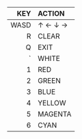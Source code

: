 |  KEY | ACTION  |
|-----:|:--------|
| WASD | ↑ ← ↓ → |
|    R | CLEAR   |
|    Q | EXIT    |
|    ` | WHITE   |
|    1 | RED     |
|    2 | GREEN   |
|    3 | BLUE    |
|    4 | YELLOW  |
|    5 | MAGENTA |
|    6 | CYAN    |
